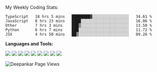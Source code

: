 <!--![Deepankar's github stats](https://github-readme-stats.vercel.app/api?username=Deep-Codes&count_private=true&show_icons=true&theme=radical)-->
My Weekly Coding Stats:

<!--START_SECTION:waka-->
```text
TypeScript   18 hrs 5 mins   ████████▓░░░░░░░░░░░░░░░░   34.61 % 
JavaScript   8 hrs 23 mins   ████░░░░░░░░░░░░░░░░░░░░░   16.06 % 
Other        7 hrs 3 mins    ███▒░░░░░░░░░░░░░░░░░░░░░   13.50 % 
Python       6 hrs 7 mins    ███░░░░░░░░░░░░░░░░░░░░░░   11.72 % 
JSX          4 hrs 50 mins   ██▒░░░░░░░░░░░░░░░░░░░░░░   09.26 % 
```
<!--END_SECTION:waka-->

**Languages and Tools:**

<p>
  <img src="https://img.shields.io/badge/javascript%20-%23323330.svg?&style=for-the-badge&logo=javascript&logoColor=%23F7DF1E">
  <img src="https://img.shields.io/badge/python%20-%2314354C.svg?&style=for-the-badge&logo=python&logoColor=white">
  <img src="https://img.shields.io/badge/next.js%20-%2314354C.svg?&style=for-the-badge&logo=next.js&logoColor=white">
  <img src="https://img.shields.io/badge/node.js%20-%2343853D.svg?&style=for-the-badge&logo=node.js&logoColor=white">
  <img src="https://img.shields.io/badge/express.js%20-%23404d59.svg?&style=for-the-badge">
  <img src="https://img.shields.io/badge/react%20-%2320232a.svg?&style=for-the-badge&logo=react&logoColor=%2361DAFB">
  <img src="https://img.shields.io/badge/material%20ui%20-%230081CB.svg?&style=for-the-badge&logo=material-ui&logoColor=white">
  <img src="https://img.shields.io/badge/vuejs%20-%2335495e.svg?&style=for-the-badge&logo=vue.js&logoColor=%234FC08D">
  <img src="https://img.shields.io/badge/electron%20-%2320232e.svg?&style=for-the-badge&logo=electron&logoColor=%47848F">
</p>

<p align="left"> <img src="https://komarev.com/ghpvc/?username=Deep-Codes&label=Views&color=blue&style=plastic" alt="Deepankar Page Views" /> </p>

